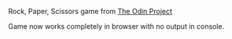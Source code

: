 Rock, Paper, Scissors game from [The Odin Project](https://www.theodinproject.com/courses/web-development-101/lessons/rock-paper-scissors)

Game now works completely in browser with no output in console.